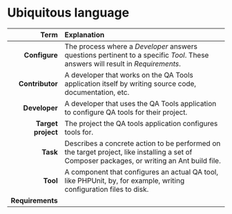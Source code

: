 Ubiquitous language
===================

| **Term**      | **Explanation** |
| -------------:|:--------------- |
| **Configure** | The process where a *Developer* answers questions pertinent to a specific *Tool*. These answers will result in *Requirements*. |
| **Contributor** | A developer that works on the QA Tools application itself by writing source code, documentation, etc. |
| **Developer** | A developer that uses the QA Tools application to configure QA tools for their project. |
| **Target project** | The project the QA tools application configures tools for. |
| **Task**           | Describes a concrete action to be performed on the target project, like installing a set of Composer packages, or writing an Ant build file. |
| **Tool**      | A component that configures an actual QA tool, like PHPUnit, by, for example, writing configuration files to disk. |
| **Requirements** |  |
